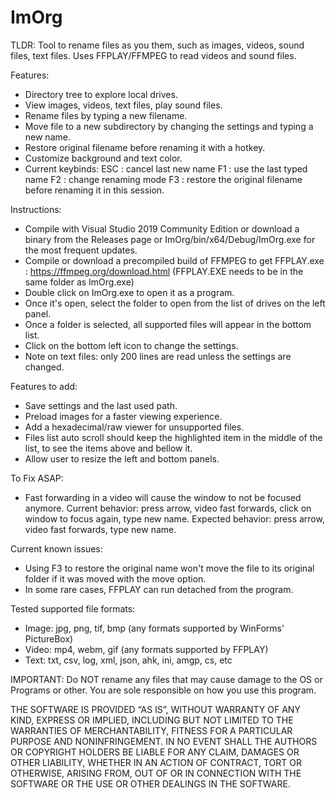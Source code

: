 # ImOrg
TLDR: Tool to rename files as you them, such as images, videos, sound files, text files.
Uses FFPLAY/FFMPEG to read videos and sound files.

Features:
- Directory tree to explore local drives.
- View images, videos, text files, play sound files.
- Rename files by typing a new filename.
- Move file to a new subdirectory by changing the settings and typing a new name.
- Restore original filename before renaming it with a hotkey.
- Customize background and text color.
- Current keybinds:
ESC : cancel last new name
F1  : use the last typed name
F2  : change renaming mode
F3  : restore the original filename before renaming it in this session.

Instructions:
- Compile with Visual Studio 2019 Community Edition or download a binary from the Releases page or ImOrg/bin/x64/Debug/ImOrg.exe for the most frequent updates.
- Compile or download a precompiled build of FFMPEG to get FFPLAY.exe : https://ffmpeg.org/download.html (FFPLAY.EXE needs to be in the same folder as ImOrg.exe)
- Double click on ImOrg.exe to open it as a program.
- Once it's open, select the folder to open from the list of drives on the left panel.
- Once a folder is selected, all supported files will appear in the bottom list.
- Click on the bottom left icon to change the settings.
- Note on text files: only 200 lines are read unless the settings are changed.

Features to add:
- Save settings and the last used path.
- Preload images for a faster viewing experience.
- Add a hexadecimal/raw viewer for unsupported files.
- Files list auto scroll should keep the highlighted item in the middle of the list, to see the items above and bellow it.
- Allow user to resize the left and bottom panels.

To Fix ASAP:
- Fast forwarding in a video will cause the window to not be focused anymore. 
Current behavior: press arrow, video fast forwards, click on window to focus again, type new name.
Expected behavior: press arrow, video fast forwards, type new name.

Current known issues:
- Using F3 to restore the original name won't move the file to its original folder if it was moved with the move option.
- In some rare cases, FFPLAY can run detached from the program.

Tested supported file formats:
- Image: jpg, png, tif, bmp (any formats supported by WinForms' PictureBox)
- Video: mp4, webm, gif (any formats supported by FFPLAY)
- Text: txt, csv, log, xml, json, ahk, ini, amgp, cs, etc

IMPORTANT:
Do NOT rename any files that may cause damage to the OS or Programs or other. You are sole responsible on how you use this program.

THE SOFTWARE IS PROVIDED “AS IS”, WITHOUT WARRANTY OF ANY KIND, EXPRESS OR IMPLIED, INCLUDING BUT NOT LIMITED TO THE WARRANTIES OF MERCHANTABILITY, FITNESS FOR A PARTICULAR PURPOSE AND NONINFRINGEMENT. IN NO EVENT SHALL THE AUTHORS OR COPYRIGHT HOLDERS BE LIABLE FOR ANY CLAIM, DAMAGES OR OTHER LIABILITY, WHETHER IN AN ACTION OF CONTRACT, TORT OR OTHERWISE, ARISING FROM, OUT OF OR IN CONNECTION WITH THE SOFTWARE OR THE USE OR OTHER DEALINGS IN THE SOFTWARE.
